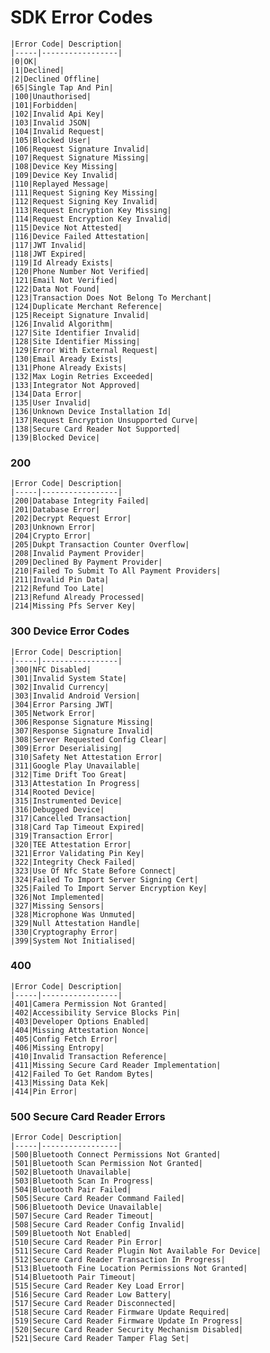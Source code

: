 # SDK Error Codes

    |Error Code| Description|
    |-----|-----------------|
    |0|OK|
    |1|Declined|
    |2|Declined Offline|
    |65|Single Tap And Pin|
    |100|Unauthorised|
    |101|Forbidden|
    |102|Invalid Api Key|
    |103|Invalid JSON|
    |104|Invalid Request|
    |105|Blocked User|
    |106|Request Signature Invalid|
    |107|Request Signature Missing|
    |108|Device Key Missing|
    |109|Device Key Invalid|
    |110|Replayed Message|
    |111|Request Signing Key Missing|
    |112|Request Signing Key Invalid|
    |113|Request Encryption Key Missing|
    |114|Request Encryption Key Invalid|
    |115|Device Not Attested|
    |116|Device Failed Attestation|
    |117|JWT Invalid|
    |118|JWT Expired|
    |119|Id Already Exists|
    |120|Phone Number Not Verified|
    |121|Email Not Verified|
    |122|Data Not Found|
    |123|Transaction Does Not Belong To Merchant|
    |124|Duplicate Merchant Reference|
    |125|Receipt Signature Invalid|
    |126|Invalid Algorithm|
    |127|Site Identifier Invalid|
    |128|Site Identifier Missing|
    |129|Error With External Request|
    |130|Email Aready Exists|
    |131|Phone Already Exists|
    |132|Max Login Retries Exceeded|
    |133|Integrator Not Approved|
    |134|Data Error|
    |135|User Invalid|
    |136|Unknown Device Installation Id|
    |137|Request Encryption Unsupported Curve|
    |138|Secure Card Reader Not Supported|
    |139|Blocked Device|
### 200
    |Error Code| Description|
    |-----|-----------------|
    |200|Database Integrity Failed|
    |201|Database Error|
    |202|Decrypt Request Error|
    |203|Unknown Error|
    |204|Crypto Error|
    |205|Dukpt Transaction Counter Overflow|
    |208|Invalid Payment Provider|
    |209|Declined By Payment Provider|
    |210|Failed To Submit To All Payment Providers|
    |211|Invalid Pin Data|
    |212|Refund Too Late|
    |213|Refund Already Processed|
    |214|Missing Pfs Server Key|

### 300 Device Error Codes
    |Error Code| Description|
    |-----|-----------------|
    |300|NFC Disabled|
    |301|Invalid System State|
    |302|Invalid Currency|
    |303|Invalid Android Version|
    |304|Error Parsing JWT|
    |305|Network Error|
    |306|Response Signature Missing|
    |307|Response Signature Invalid|
    |308|Server Requested Config Clear|
    |309|Error Deserialising|
    |310|Safety Net Attestation Error|
    |311|Google Play Unavailable|
    |312|Time Drift Too Great|
    |313|Attestation In Progress|
    |314|Rooted Device|
    |315|Instrumented Device|
    |316|Debugged Device|
    |317|Cancelled Transaction|
    |318|Card Tap Timeout Expired|
    |319|Transaction Error|
    |320|TEE Attestation Error|
    |321|Error Validating Pin Key|
    |322|Integrity Check Failed|
    |323|Use Of Nfc State Before Connect|
    |324|Failed To Import Server Signing Cert|
    |325|Failed To Import Server Encryption Key|
    |326|Not Implemented|
    |327|Missing Sensors|
    |328|Microphone Was Unmuted|
    |329|Null Attestation Handle|
    |330|Cryptography Error|
    |399|System Not Initialised|

### 400
    |Error Code| Description|
    |-----|-----------------|
    |401|Camera Permission Not Granted|
    |402|Accessibility Service Blocks Pin|
    |403|Developer Options Enabled|
    |404|Missing Attestation Nonce|
    |405|Config Fetch Error|
    |406|Missing Entropy|
    |410|Invalid Transaction Reference|
    |411|Missing Secure Card Reader Implementation|
    |412|Failed To Get Random Bytes|
    |413|Missing Data Kek|
    |414|Pin Error|

### 500 Secure Card Reader Errors
    |Error Code| Description|
    |-----|-----------------|
    |500|Bluetooth Connect Permissions Not Granted|
    |501|Bluetooth Scan Permission Not Granted|
    |502|Bluetooth Unavailable|
    |503|Bluetooth Scan In Progress|
    |504|Bluetooth Pair Failed|
    |505|Secure Card Reader Command Failed|
    |506|Bluetooth Device Unavailable|
    |507|Secure Card Reader Timeout|
    |508|Secure Card Reader Config Invalid|
    |509|Bluetooth Not Enabled|
    |510|Secure Card Reader Pin Error|
    |511|Secure Card Reader Plugin Not Available For Device|
    |512|Secure Card Reader Transaction In Progress|
    |513|Bluetooth Fine Location Permissions Not Granted|
    |514|Bluetooth Pair Timeout|
    |515|Secure Card Reader Key Load Error|
    |516|Secure Card Reader Low Battery|
    |517|Secure Card Reader Disconnected|
    |518|Secure Card Reader Firmware Update Required|
    |519|Secure Card Reader Firmware Update In Progress|
    |520|Secure Card Reader Security Mechanism Disabled|
    |521|Secure Card Reader Tamper Flag Set|
